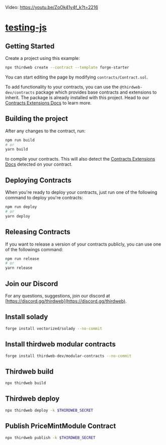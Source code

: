 Video: https://youtu.be/ZoOk41y4f_k?t=2216

# [testing-js](https://github.com/zntb/testing-js-for-odular-contracts)

## Getting Started

Create a project using this example:

```bash
npx thirdweb create --contract --template forge-starter
```

You can start editing the page by modifying `contracts/Contract.sol`.

To add functionality to your contracts, you can use the `@thirdweb-dev/contracts` package which provides base contracts and extensions to inherit. The package is already installed with this project. Head to our [Contracts Extensions Docs](https://portal.thirdweb.com/thirdweb-deploy/contract-extensions) to learn more.

## Building the project

After any changes to the contract, run:

```bash
npm run build
# or
yarn build
```

to compile your contracts. This will also detect the [Contracts Extensions Docs](https://portal.thirdweb.com/thirdweb-deploy/contract-extensions) detected on your contract.

## Deploying Contracts

When you're ready to deploy your contracts, just run one of the following command to deploy you're contracts:

```bash
npm run deploy
# or
yarn deploy
```

## Releasing Contracts

If you want to release a version of your contracts publicly, you can use one of the followings command:

```bash
npm run release
# or
yarn release
```

## Join our Discord

For any questions, suggestions, join our discord at [https://discord.gg/thirdweb](https://discord.gg/thirdweb).

## Install solady

```bash
forge install vectorized/solady --no-commit
```

## Install thirdweb modular contracts

```bash
forge install thirdweb-dev/modular-contracts --no-commit
```

## Thirdweb build

```bash
npx thirdweb build
```

## Thirdweb deploy

```bash
npx thirdweb deploy -k $THIRDWEB_SECRET
```

## Publish PriceMintModule Contract

```bash
npx thirdweb publish -k $THIRDWEB_SECRET
```
